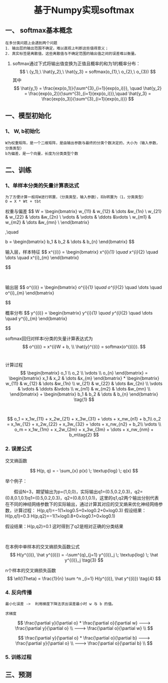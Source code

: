 # <center> 基于Numpy实现softmax </center>

## 一、 softmax基本概念
    在多分类问题上会遇到两个问题
    1. 输出层的输出范围不确定，难以直观上判断这些值得意义；
    2. 真实标签是离散值，这些离散值与不确定范围的输出值之间的误差难以衡量。
 1. softmax通过下式将输出值变换为正值且概率的和为1的概率分布：
$$
    \ {y_1},\ \hat{y_2},\ \hat{y_3} = softmax(o_{1},\  o_{2},\ o_{3})
$$
其中
$$
    \hat{y_1} = \frac{exp(o_1)}{\sum^{3}_{i=1}{exp(o_i)}}, \quad
    \hat{y_2} = \frac{exp(o_2)}{\sum^{3}_{i=1}{exp(o_i)}},\quad
    \hat{y_3} = \frac{exp(o_3)}{\sum^{3}_{i=1}{exp(o_i)}}
$$

## 一、模型初始化
### 1、 W, b初始化
    W为权重矩阵，是一个二维矩阵，是由输出参数与最终的分类个数决定的，大小为（输入参数，分类类型）
    b为偏差，是一个向量，长度为分类类型个数
## 二、训练

### 1、单样本分类的⽮量计算表达式
    为了方便计算一般将W进行转置，（分类类型，输入参数），将b转置为（1，分类类型）
    O = X * Wt + tbt

权重与偏差
$$
W = \begin{bmatrix}
    w_{11} & w_{12} & \dots &w_{1n} \\
    w_{21} & w_{22} & \dots &w_{2n} \\
    \vdots & \vdots & \ddots &\vdots \\
    w_{m1} & w_{m2} & \dots &w_{mn} \\
    \end{bmatrix}

,\quad

b = \begin{bmatrix}
    b_1 &
    b_2 &
    \dots &
    b_{n}
    \end{bmatrix}
$$
&nbsp;

输入层，样本特征
$$
x^{(i)} = \begin{bmatrix}
        x^{i}_{1} \quad
        x^{i}_{2} \quad
        \dots \quad
        x^{i}_{m}
        \end{bmatrix}

$$

&nbsp;

输出层
$$
o^{(i)} = \begin{bmatrix}
        o^{i}_{1} \quad
        o^{i}_{2} \quad
        \dots \quad
        o^{i}_{m}
        \end{bmatrix}

$$
&nbsp;

概率分布
$$
y^{(i)} = \begin{bmatrix}
        y^{i}_{1} \quad
        y^{i}_{2} \quad
        \dots \quad
        y^{i}_{m}
        \end{bmatrix}

$$
&nbsp;


softmax回归对样本i分类的⽮量计算表达式为
$$
    o^{(i)} = x^{i}W + b, \\
    \hat{y}^{(i)} = softmax(o^{(i)}).
$$
&nbsp;


计算过程
$$
    \begin{bmatrix}
    o_1 \\
    o_2 \\
    \vdots \\
    o_{n}
    \end{bmatrix}
    =
    \begin{bmatrix}
    x_1 & x_2 & \dots &x_{m}
    \end{bmatrix}
    *
    \begin{bmatrix}
    w_{11} & w_{12} & \dots &w_{1n} \\
    w_{21} & w_{22} & \dots &w_{2n} \\
    \vdots & \vdots & \ddots &\vdots \\
    w_{m1} & w_{m2} & \dots &w_{mn} \\
    \end{bmatrix}
    +
    \begin{bmatrix}
    b_1 &
    b_2 &
    \dots &
    b_{n}
    \end{bmatrix} \tag{1}
$$

&nbsp;

$$
    o_1 = x_1w_{11} + x_2w_{21} + x_3w_{31} + \dots + x_nw_{n1} + b_1\\
    o_2 = x_1w_{12} + x_2w_{22} + x_3w_{32} + \dots + x_nw_{n2}  + b_2\\
    \vdots \\
    o_m = x_1w_{1m} + x_2w_{2m} + x_3w_{3m} + \dots + x_nw_{nm} + b_m\tag{2}
$$

### 2. 误差公式
 
交叉熵函数

$$
H(p, q) = - \sum_{x}
            p(x) \;
            \textup{log} \;
            q(x)
$$

举个例子：

&nbsp;&nbsp;&nbsp;&nbsp;&nbsp;&nbsp;&nbsp;假设N=3，期望输出为p=(1,0,0)，实际输出q1=(0.5,0.2,0.3)，q2=(0.8,0.1,0.1)q1=(0.5,0.2,0.3)，q2=(0.8,0.1,0.1)，这里的q1,q2两个输出分别代表在不同的神经网络参数下的实际输出，通过计算其对应的交叉熵来优化神经网络参数，计算过程： 
H(p,q1)=−1(1×log0.5+0×log0.2+0×log0.3)
假设结果：H(p,q1)=0.3
H(p,q2)=−1(1×log0.8+0×log0.1+0×log0.1) 
&nbsp;

假设结果：H(p,q2)=0.1 
这时得到了q2是相对正确的分类结果

&nbsp;

在本例中单样本的交叉熵损失函数公式
$$
    H(y^{(i)}, \hat y^{(i)}) = -\sum^{q}_{j=1} y^{(i)}_j \;
                                \textup{log} \;
                                \hat y^{(i)}_j \tag{3}
$$

n个样本的交叉熵损失函数
$$
    \ell(\Theta)  = \frac{1}{n} \sum ^n _{i=1} H(y^{(i)}, \hat y^{(i)}) \tag{4}
$$

### 4. 反向传播

    最小化误差 ->  利用梯度下降法求出误差最小时 w 与 b 的值。
    
    求梯度
$$
    \frac{\partial y}{\partial o} * \frac{\partial o}{\partial w} 
    ---> \frac{\partial y}{\partial o} \\
    ---> \frac{\partial o}{\partial w} \\
$$   

$$   
    \frac{\partial y}{\partial o} * \frac{\partial o}{\partial b} 
    ---> \frac{\partial y}{\partial o} \\
    ---> \frac{\partial o}{\partial b} \\
$$

### 5. 训练过程
## 三、预测


